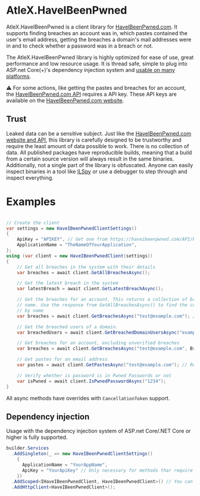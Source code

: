 ﻿# AtleX.HaveIBeenPwned

AtleX.HaveIBeenPwned is a client library for [HaveIBeenPwned.com](https://haveibeenpwned.com/). It supports 
finding breaches an account was in, which pastes contained the user's email address, getting the breaches a
domain's mail addresses were in and to check whether a password was in a breach or not.

The AtleX.HaveIBeenPwned library is highly optimized for ease of use, great performance and low resource usage. It is 
thread safe, simple to plug into ASP.net Core(+)'s dependency injection system and [usable on many platforms](https://www.nuget.org/packages/AtleX.HaveIBeenPwned#supportedframeworks-body-tab).

:warning: For some actions, like getting the pastes and breaches for an account, the [HaveIBeenPwned.com API](https://haveibeenpwned.com/) 
requires a API key. These API keys are available on the [HaveIBeenPwned.com website](https://haveibeenpwned.com/API/Key).

## Trust

Leaked data can be a sensitive subject. Just like the [HaveIBeenPwned.com website and API](https://haveibeenpwned.com/), this 
library is carefully designed to be trustworthy and require the least amount of data possible to work. There is no collection
of data. All published packages have reproducible builds, meaning that a build from a certain source version will always
result in the same binaries. Additionally, not a single part of the library is obfuscated. Anyone can easily inspect binaries
in a tool like [ILSpy](https://github.com/icsharpcode/ILSpy) or use a debugger to step through and inspect everything.

# Examples

```csharp

// Create the client
var settings = new HaveIBeenPwnedClientSettings()
{
    ApiKey = "APIKEY", // Get one from https://haveibeenpwned.com/API/Key. Necessary for getting the breaches and pastes an account is in.
    ApplicationName = "TheNameOfYourApplication",
};
using (var client = new HaveIBeenPwnedClient(settings))
{
    // Get all breaches in the system with their details
    var breaches = await client.GetAllBreachesAsync();

    // Get the latest breach in the system
    var latestBreach = await client.GetLatestBreachAsync();

    // Get the breaches for an account. This returns a collection of breaches with their 
    // name. Use the response from GetAllBreachesAsync() to find the corresponding details 
    // by name
    var breaches = await client.GetBreachesAsync("test@example.com"); // Requires an API key

    // Get the breached users of a domain.
    var breachedUsers = await client.GetBreachedDomainUsersAsync("example.com"); // Requires an API key

    // Get breaches for an account, excluding unverified breaches
    var breaches = await client.GetBreachesAsync("test@example.com", BreachMode.ExcludeUnverified); // Requires an API key

    // Get pastes for an email address
    var pastes = await client.GetPastesAsync("test@example.com"); // Requires an API key

    // Verify whether is password is in Pwned Passwords or not
    var isPwned = await client.IsPwnedPasswordAsync("1234");
}
```

All async methods have overrides with `CancellationToken` support.

## Dependency injection

Usage with the dependency injection system of ASP.net Core/.NET Core or higher is fully supported.

```csharp
builder.Services
  .AddSingleton(_ => new HaveIBeenPwnedClientSettings() 
    { 
      ApplicationName = "YourAppName", 
      ApiKey = "YourApiKey" // Only necessary for methods thar require an API key. Can be left blank otherwise
    })
  .AddScoped<IHaveIBeenPwnedClient, HaveIBeenPwnedClient>() // You can also use one of the more specialized interfaces
  .AddHttpClient<HaveIBeenPwnedClient>();
```